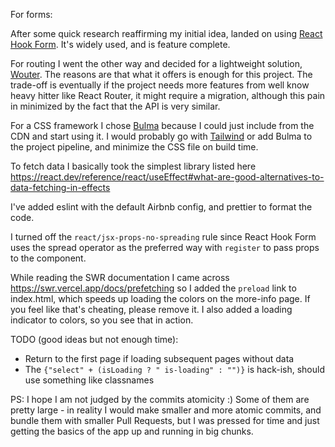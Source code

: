 For forms:

After some quick research reaffirming my initial idea, landed on using [React Hook Form](https://react-hook-form.com/). It's widely used, and is feature complete.

For routing I went the other way and decided for a lightweight solution, [Wouter](https://github.com/molefrog/wouter). The reasons are that what it offers is enough for this project. The trade-off is eventually if the project needs more features from well know heavy hitter like React Router, it might require a migration, although this pain in minimized by the fact that the API is very similar.

For a CSS framework I chose [Bulma](https://bulma.io/) because I could just include from the CDN and start using it. I would probably go with [Tailwind](https://tailwindcss.com/) or add Bulma to the project pipeline, and minimize the CSS file on build time.

To fetch data I basically took the simplest library listed here https://react.dev/reference/react/useEffect#what-are-good-alternatives-to-data-fetching-in-effects

I've added eslint with the default Airbnb config, and prettier to format the code.

I turned off the `react/jsx-props-no-spreading` rule since React Hook Form uses the spread operator as the preferred way with `register` to pass props to the component.

While reading the SWR documentation I came across https://swr.vercel.app/docs/prefetching so I added the `preload` link to index.html, which speeds up loading the colors on the more-info page. If you feel like that's cheating, please remove it. I also added a loading indicator to colors, so you see that in action.

TODO (good ideas but not enough time):

- Return to the first page if loading subsequent pages without data
- The `{"select" + (isLoading ? " is-loading" : "")}` is hack-ish, should use something like classnames

PS: I hope I am not judged by the commits atomicity :) Some of them are pretty large - in reality I would make smaller and more atomic commits, and bundle them with smaller Pull Requests, but I was pressed for time and just getting the basics of the app up and running in big chunks.
